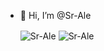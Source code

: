 - 👋 Hi, I’m @Sr-Ale


    <img align="center" src="https://github-readme-stats.vercel.app/api?username=Sr-Ale&hide=contribs,prs&show_icons=true&layout=compact&theme=dark" alt="Sr-Ale" />


    <img align="center" src="https://github-readme-stats.vercel.app/api/top-langs/?username=Sr-Ale&layout=compact&theme=dark&hide_border=true" alt="Sr-Ale"/>

